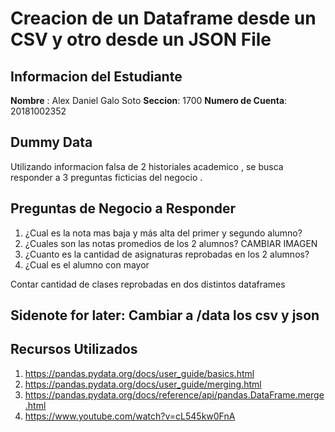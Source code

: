 # Creacion de un Dataframe desde un CSV y otro desde un JSON File

## Informacion del Estudiante
**Nombre** : Alex Daniel Galo Soto
**Seccion**: 1700
**Numero de Cuenta**: 20181002352

## Dummy Data
Utilizando informacion falsa de 2 historiales academico , se busca responder a 3 preguntas ficticias del negocio .

## Preguntas de Negocio a Responder
1. ¿Cual es la nota mas baja y más alta del primer y segundo alumno? 
2. ¿Cuales son las notas promedios de los 2 alumnos? CAMBIAR IMAGEN
3. ¿Cuanto es la cantidad de asignaturas reprobadas en los 2 alumnos?
4. ¿Cual es el alumno con mayor 

Contar cantidad de clases reprobadas en dos distintos dataframes
 
## Sidenote for later: Cambiar a /data los csv y json

## Recursos Utilizados
1. https://pandas.pydata.org/docs/user_guide/basics.html
2. https://pandas.pydata.org/docs/user_guide/merging.html
3. https://pandas.pydata.org/docs/reference/api/pandas.DataFrame.merge.html
4. https://www.youtube.com/watch?v=cL545kw0FnA